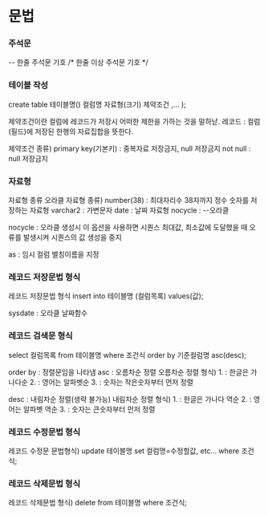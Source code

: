 
# 문법
### 주석문
-- 한줄 주석문 기호
/* 한줄 이상 주석문 기호 */


### 테이블 작성
create table 테이블명()
컬럼명 자료형(크기) 제약조건
,...
);

제약조건이란
컬럼에 레코드가 저장시 어떠한 제한을 가하는 것을 말하낟.
레코드 : 컬럼(필드)에 저장된 한행의 자료집합을 뜻한다.

제약조건 종류)
primary key(기본키) : 중복자료 저장금지, null 저장금지
not null : null 저장금지


### 자료형

자료형 종류
오라클 자료형 종류)
    number(38) : 최대자리수 38자까지 정수 숫자를 저장하는 자료형
    varchar2 : 가변문자
    date : 날짜 자료형
    nocycle : --오라클


nocycle : 오라클 생성시 이 옵션을 사용하면 시퀀스 최대값, 최소값에 도달했을 때 오류를 발생시켜 시퀀스의 값 생성을 중지

as : 임시 컬럼 별칭이름을 지정

### 레코드 저장문법 형식
레코드 저장문법 형식
    insert into 테이블명 (컬럼목록) values(값);

sysdate : 오라클 날짜함수

### 레코드 검색문 형식
select 컬럼목록 from 테이블명 where 조건식 order by 기준컬럼명 asc(desc);

order by : 정렬문임을 나타냄
    asc : 오름차순 정렬
    오름차순 정렬 형식)
        1. : 한글은 가나다순
        2. : 영어는 알파벳순
        3. : 숫자는 작은숫자부터 먼저 정렬

desc : 내림차순 정렬(생략 불가능)
    내림차순 정렬 형식)
        1. : 한글은 가나다 역순
        2. : 영어는 알파벳 역순
        3. : 숫자는 큰숫자부터 먼저 정렬


### 레코드 수정문법 형식
레코드 수정문 문법형식)
    update 테이블명 set 컬럼명=수정할값, etc... where 조건식;


### 레코드 삭제문법 형식
레코드 삭제문법 형식)
    delete from 테이블명 where 조건식;


